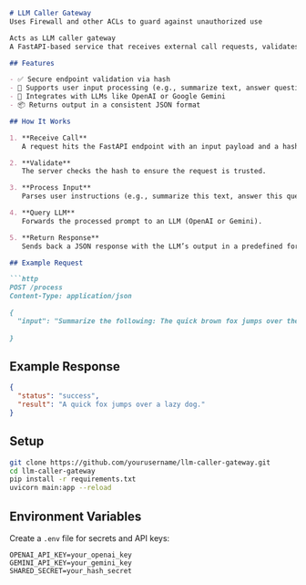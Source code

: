 ````markdown
# LLM Caller Gateway
Uses Firewall and other ACLs to guard against unauthorized use

Acts as LLM caller gateway
A FastAPI-based service that receives external call requests, validates them using a secure hash, processes user input, interacts with a large language model (OpenAI or Gemini), and returns a structured response.

## Features

- ✅ Secure endpoint validation via hash
- 🧠 Supports user input processing (e.g., summarize text, answer questions)
- 🔁 Integrates with LLMs like OpenAI or Google Gemini
- 📦 Returns output in a consistent JSON format

## How It Works

1. **Receive Call**  
   A request hits the FastAPI endpoint with an input payload and a hash.

2. **Validate**  
   The server checks the hash to ensure the request is trusted.

3. **Process Input**  
   Parses user instructions (e.g., summarize this text, answer this question).

4. **Query LLM**  
   Forwards the processed prompt to an LLM (OpenAI or Gemini).

5. **Return Response**  
   Sends back a JSON response with the LLM’s output in a predefined format.

## Example Request

```http
POST /process
Content-Type: application/json

{
  "input": "Summarize the following: The quick brown fox jumps over the lazy dog.",
   
}
````

## Example Response

```json
{
  "status": "success",
  "result": "A quick fox jumps over a lazy dog."
}
```

## Setup

```bash
git clone https://github.com/yourusername/llm-caller-gateway.git
cd llm-caller-gateway
pip install -r requirements.txt
uvicorn main:app --reload
```

## Environment Variables

Create a `.env` file for secrets and API keys:

```env
OPENAI_API_KEY=your_openai_key
GEMINI_API_KEY=your_gemini_key
SHARED_SECRET=your_hash_secret
```

 
```
